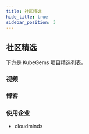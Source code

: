 ```yaml
---
title: 社区精选
hide_title: true
sidebar_position: 3
---
```


## 社区精选

下方是 KubeGems 项目精选列表。



### 视频

### 博客

###  使用企业

- cloudminds
